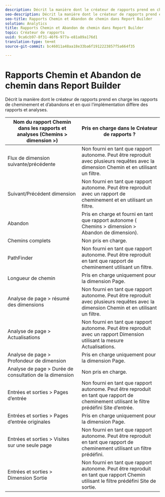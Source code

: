 ```yaml
---
description: Décrit la manière dont le créateur de rapports prend en charge les rapports de cheminement et d’abandons et en quoi l’implémentation diffère des rapports et analyses.
seo-description: Décrit la manière dont le créateur de rapports prend en charge les rapports de cheminement et d’abandons et en quoi l’implémentation diffère des rapports et analyses.
seo-title: Rapports Chemin et Abandon de chemin dans Report Builder
solution: Analytics
title: Rapports Chemin et Abandon de chemin dans Report Builder
topic: Créateur de rapports
uuid: 9ca6cb97-8f31-46f6-977a-e81a89a176d1
translation-type: tm+mt
source-git-commit: bc46011a48aa18e33ba6f1912223857f5a664f35

---
```



# Rapports Chemin et Abandon de chemin dans Report Builder

Décrit la manière dont le créateur de rapports prend en charge les rapports de cheminement et d’abandons et en quoi l’implémentation diffère des rapports et analyses.

| Nom du rapport Chemin dans les rapports et analyses (Chemins &gt; dimension &gt;) | Pris en charge dans le Créateur de rapports ? |
|--- |--- |
| Flux de dimension suivante/précédente | Non fourni en tant que rapport autonome. Peut être reproduit avec plusieurs requêtes avec la dimension Chemin et en utilisant un filtre. |
| Suivant/Précédent  dimension | Non fourni en tant que rapport autonome. Peut être reproduit avec un rapport de cheminement et en utilisant un filtre. |
| Abandon | Pris en charge et fourni en tant que rapport autonome ( Chemins &gt; dimension &gt; Abandon de dimension). |
| Chemins complets | Non pris en charge. |
| PathFinder | Non fourni en tant que rapport autonome. Peut être reproduit en tant que rapport de cheminement utilisant un filtre. |
| Longueur de chemin | Pris en charge uniquement pour la dimension Page. |
| Analyse de page &gt;  résumé des dimensions | Non fourni en tant que rapport autonome. Peut être reproduit avec plusieurs requêtes avec la dimension Chemin et en utilisant un filtre. |
| Analyse de page &gt; Actualisations | Non fourni en tant que rapport autonome. Peut être reproduit avec un rapport Dimension utilisant la mesure Actualisations. |
| Analyse de page &gt; Profondeur de dimension | Pris en charge uniquement pour la dimension Page. |
| Analyse de page &gt; Durée de consultation de la dimension | Non pris en charge. |
| Entrées et sorties &gt; Pages d’entrée | Non fourni en tant que rapport autonome. Peut être reproduit en tant que rapport de cheminement utilisant le filtre prédéfini Site d’entrée. |
| Entrées et sorties &gt; Pages d’entrée originales | Pris en charge uniquement pour la dimension Page. |
| Entrées et sorties &gt; Visites sur une seule page | Non fourni en tant que rapport autonome. Peut être reproduit en tant que rapport de cheminement utilisant un filtre prédéfini. |
| Entrées et sorties &gt; Dimension Sortie | Non fourni en tant que rapport autonome. Peut être reproduit en tant que rapport Chemin utilisant le filtre prédéfini Site de sortie. |
